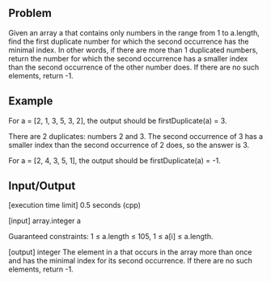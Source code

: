 ## Problem

Given an array a that contains only numbers in the range from 1 to a.length, find the first duplicate number for which the second occurrence has the minimal index. In other words, if there are more than 1 duplicated numbers, return the number for which the second occurrence has a smaller index than the second occurrence of the other number does. If there are no such elements, return -1.

## Example
For a = [2, 1, 3, 5, 3, 2], the output should be
firstDuplicate(a) = 3.

There are 2 duplicates: numbers 2 and 3. The second occurrence of 3 has a smaller index than the second occurrence of 2 does, so the answer is 3.

For a = [2, 4, 3, 5, 1], the output should be
firstDuplicate(a) = -1.

## Input/Output

[execution time limit] 0.5 seconds (cpp)

[input] array.integer a

Guaranteed constraints:
1 ≤ a.length ≤ 105,
1 ≤ a[i] ≤ a.length.

[output] integer
The element in a that occurs in the array more than once and has the minimal index for its second occurrence. If there are no such elements, return -1.
